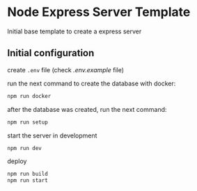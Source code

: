 # Node Express Server Template

Initial base template to create a express server

## Initial configuration

create `.env` file (check _.env.example_ file)

run the next command to create the database with docker:

```sh
npm run docker
```

after the database was created, run the next command:

```sh
npm run setup
```

start the server in development

```sh
npm run dev
```

deploy

```sh
npm run build
npm run start
```
